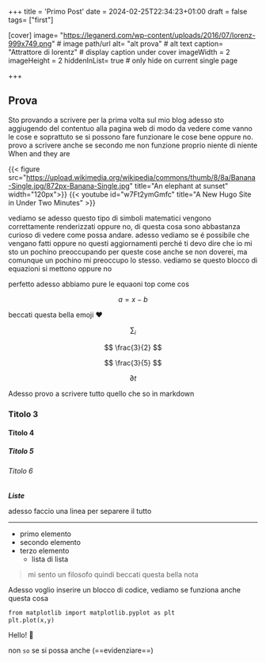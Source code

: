 +++
title = 'Primo Post'
date = 2024-02-25T22:34:23+01:00
draft = false
tags= ["first"]

[cover]
    image= "https://leganerd.com/wp-content/uploads/2016/07/lorenz-999x749.png" # image path/url
    alt= "alt prova" # alt text
    caption= "Attrattore di lorentz" # display caption under cover
    imageWidth = 2
    imageHeight = 2
    hiddenInList= true # only hide on current single page


+++

## Prova
Sto provando a scrivere per la prima volta sul mio blog
adesso sto aggiugendo del contentuo alla pagina web di modo da vedere come vanno le cose
e soprattuto se si possono fare funzionare le cose bene oppure no.
provo a scrivere anche se secondo me non funzione proprio niente di niente
When  and they are

{{< figure src="https://upload.wikimedia.org/wikipedia/commons/thumb/8/8a/Banana-Single.jpg/872px-Banana-Single.jpg" title="An elephant at sunset" width="120px">}}
{{< youtube id="w7Ft2ymGmfc" title="A New Hugo Site in Under Two Minutes" >}}

 vediamo se adesso questo tipo di simboli matematici vengono 
correttamente renderizzati oppure no, di questa cosa sono abbastanza curioso di vedere come possa andare.
adesso vediamo se é possibile che vengano fatti oppure no questi aggiornamenti perché ti devo dire che io mi sto un 
pochino preoccupando per queste cose anche se non doverei, ma comunque un pochino mi preoccupo lo stesso.
vediamo se questo blocco di equazioni si mettono oppure no



perfetto adesso abbiamo pure le equaoni top come cos

$$ a=x-b $$

beccati questa bella emoji :heart:

$$ \sum_i $$

$$ \frac{3}{2} $$

$$ \frac{3}{5} $$

$$ \partial{t} $$

Adesso provo a scrivere tutto quello che so in markdown
### Titolo 3
#### Titolo 4
##### Titolo 5
###### Titolo 6

_**Liste**_

adesso faccio una linea per separere il tutto

---

- primo elemento
- secondo elemento
- terzo elemento
   - lista di lista

> mi sento un filosofo quindi beccati questa bella nota

Adesso voglio inserire un blocco di codice, vediamo se funziona anche questa cosa

```html
from matplotlib import matplotlib.pyplot as plt
plt.plot(x,y)
```
Hello! :wave:



non `so` se si possa anche (==evidenziare==)
